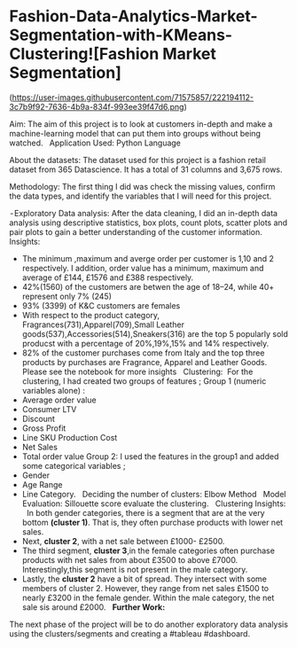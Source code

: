 # Fashion-Data-Analytics-Market-Segmentation-with-KMeans-Clustering![Fashion Market Segmentation]

(https://user-images.githubusercontent.com/71575857/222194112-3c7b9f92-7636-4b9a-834f-993ee39f47d6.png)


Aim: 
The aim of this project is to look at customers in-depth and make a machine-learning model that can put them into groups without being watched.
 
Application Used: 
Python Language

About the datasets:
The dataset used for this project is a fashion retail dataset from 365 Datascience. It has a total of 31 columns and 3,675 rows.

Methodology: 
The first thing I did was check the missing values, confirm the data types, and identify the variables that I will need for this project.
  
 - Exploratory Data analysis: After the data cleaning, I did an in-depth data analysis using descriptive statistics, box plots, count plots, scatter plots and pair plots to gain a better understanding of the customer information.
 
Insights: 
- The minimum ,maximum and averge order per customer is 1,10 and 2 respectively. I addition, order value has a minimum, maximum and average of £144, £1576 and £388 respectively.
- 42%(1560) of the customers are betwen the age of 18–24, while 40+ represent only 7% (245)
- 93% (3399) of K&C customers are females
- With respect to the product category, Fragrances(731),Apparel(709),Small Leather goods(537),Accessories(514),Sneakers(316) are the top 5 popularly sold producst with a percentage of 20%,19%,15% and 14% respectively.
- 82% of the customer purchases come from Italy and the top three products by purchases are Fragrance, Apparel and Leather Goods.
 
Please see the notebook for more insights
 
Clustering: 
For the clustering, I had created two groups of features ;
Group 1 (numeric variables alone) :
- Average order value
- Consumer LTV
- Discount
- Gross Profit
- Line SKU Production Cost
- Net Sales
- Total order value
Group 2:
I used the features in the group1 and added some categorical variables ;
- Gender
- Age Range
- Line Category.
 
Deciding the number of clusters:
Elbow Method
 
Model Evaluation:
Sillouette score evaluate the clustering.
 
Clustering Insights:
 
In both gender categories, there is a segment that are at the very bottom <strong>(cluster 1)</strong>. That is, they often purchase products with lower net sales.
- Next, <strong>cluster 2</strong>, with a net sale between £1000- £2500.
- The third segment, <strong>cluster 3</strong>,in the female categories often purchase products with net sales from about £3500 to above £7000. Interestingly,this segment is not present in the male category.
- Lastly, the <strong>cluster 2</strong> have a bit of spread. They intersect with some members of cluster 2. However, they range from net sales £1500 to nearly £3200 in the female gender. Within the male category, the net sale sis around £2000.
 
<b>Further Work:</b>
  
The next phase of the project will be to do another exploratory data analysis using the clusters/segments and creating a #tableau #dashboard.
